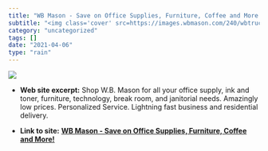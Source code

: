```yaml
---
title: "WB Mason - Save on Office Supplies, Furniture, Coffee and More!"
subtitle: "<img class='cover' src=https://images.wbmason.com/240/wbtruck_white_background_meta2020.jpg>"
category: "uncategorized"
tags: []
date: "2021-04-06"
type: "rain"
---
```

<img class="cover" src=https://images.wbmason.com/240/wbtruck_white_background_meta2020.jpg>



* **Web site excerpt:** Shop W.B. Mason for all your office supply, ink and toner, furniture, technology, break room, and janitorial needs. Amazingly low prices. Personalized Service. Lightning fast business and residential delivery.

* **Link to site:** **[WB Mason - Save on Office Supplies, Furniture, Coffee and More!](http://www.wbmason.com/default.aspx)**